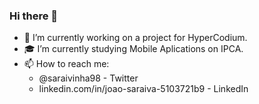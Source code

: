 ### Hi there 👋

- 🔭 I’m currently working on a project for HyperCodium. 
- 🎓 I’m currently studying Mobile Aplications on IPCA.
- 📫 How to reach me: 
  - @saraivinha98 - Twitter
  - linkedin.com/in/joao-saraiva-5103721b9 - LinkedIn
  
